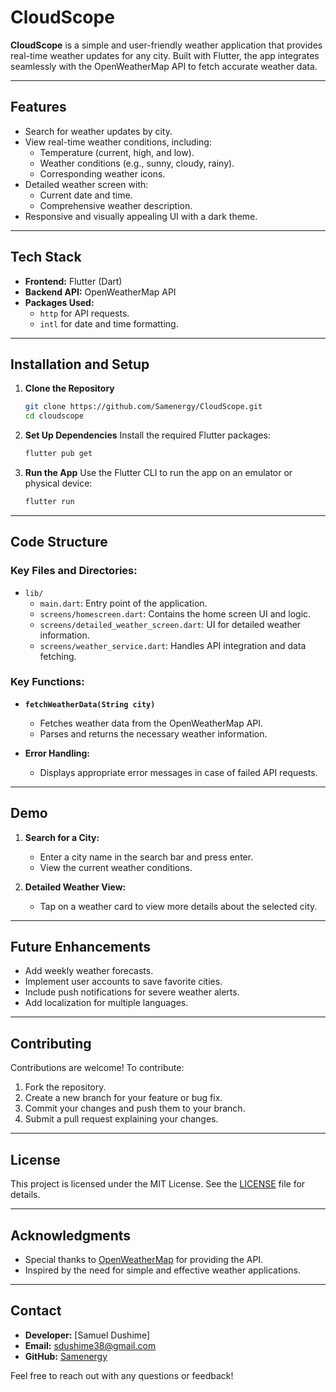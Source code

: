 # CloudScope

**CloudScope** is a simple and user-friendly weather application that provides real-time weather updates for any city. Built with Flutter, the app integrates seamlessly with the OpenWeatherMap API to fetch accurate weather data.

---

## Features

- Search for weather updates by city.
- View real-time weather conditions, including:
  - Temperature (current, high, and low).
  - Weather conditions (e.g., sunny, cloudy, rainy).
  - Corresponding weather icons.
- Detailed weather screen with:
  - Current date and time.
  - Comprehensive weather description.
- Responsive and visually appealing UI with a dark theme.

---

## Tech Stack

- **Frontend:** Flutter (Dart)
- **Backend API:** OpenWeatherMap API
- **Packages Used:**
  - `http` for API requests.
  - `intl` for date and time formatting.

---

## Installation and Setup

1. **Clone the Repository**
   ```bash
   git clone https://github.com/Samenergy/CloudScope.git
   cd cloudscope
   ```

2. **Set Up Dependencies**
   Install the required Flutter packages:
   ```bash
   flutter pub get
   ```

3. **Run the App**
   Use the Flutter CLI to run the app on an emulator or physical device:
   ```bash
   flutter run
   ```

---

## Code Structure

### **Key Files and Directories:**

- `lib/`
  - `main.dart`: Entry point of the application.
  - `screens/homescreen.dart`: Contains the home screen UI and logic.
  - `screens/detailed_weather_screen.dart`: UI for detailed weather information.
  - `screens/weather_service.dart`: Handles API integration and data fetching.

### **Key Functions:**

- **`fetchWeatherData(String city)`**
  - Fetches weather data from the OpenWeatherMap API.
  - Parses and returns the necessary weather information.

- **Error Handling:**
  - Displays appropriate error messages in case of failed API requests.

---

## Demo

1. **Search for a City:**
   - Enter a city name in the search bar and press enter.
   - View the current weather conditions.

2. **Detailed Weather View:**
   - Tap on a weather card to view more details about the selected city.

---

## Future Enhancements

- Add weekly weather forecasts.
- Implement user accounts to save favorite cities.
- Include push notifications for severe weather alerts.
- Add localization for multiple languages.

---

## Contributing

Contributions are welcome! To contribute:

1. Fork the repository.
2. Create a new branch for your feature or bug fix.
3. Commit your changes and push them to your branch.
4. Submit a pull request explaining your changes.

---

## License

This project is licensed under the MIT License. See the [LICENSE](LICENSE) file for details.

---

## Acknowledgments

- Special thanks to [OpenWeatherMap](https://openweathermap.org/) for providing the API.
- Inspired by the need for simple and effective weather applications.

---

## Contact

- **Developer:** [Samuel Dushime]
- **Email:** sdushime38@gmail.com
- **GitHub:** [Samenergy](https://github.com/Samenergy)

Feel free to reach out with any questions or feedback!

